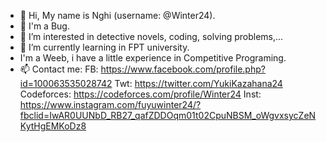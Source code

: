 - 👋 Hi, My name is Nghi (username: @Winter24).
- 🐞 I'm a Bug.
- 👀 I’m interested in detective novels, coding, solving problems,... 
- 🌱 I’m currently learning in FPT university.
- I'm a Weeb, i have a little experience in Competitive Programing.
- 📫 Contact me: 
FB: https://www.facebook.com/profile.php?id=100063535028742
Twt: https://twitter.com/YukiKazahana24
Codeforces: https://codeforces.com/profile/Winter24
Inst: https://www.instagram.com/fuyuwinter24/?fbclid=IwAR0UUNbD_RB27_qafZDDOqm01t02CpuNBSM_oWgvxsycZeNKytHgEMKoDz8
<!---
Winter24/Winter24 is a ✨ special ✨ repository because its `README.md` (this file) appears on your GitHub profile.
You can click the Preview link to take a look at your changes.
--->
